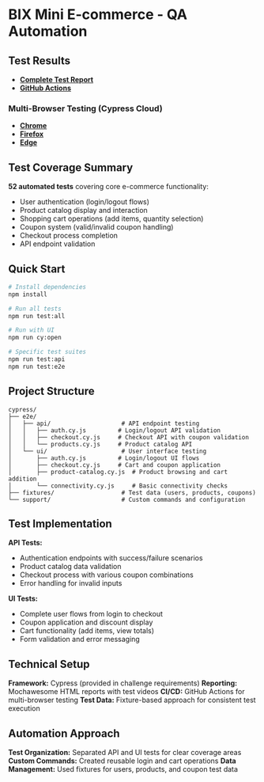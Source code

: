 # BIX Mini E-commerce - QA Automation

## Test Results

- **[Complete Test Report](https://tiagocupertino.github.io/desafio-bix-qa/final-test-report.html)**
- **[GitHub Actions](https://github.com/tiagocupertino/desafio-bix-qa/actions)**

### Multi-Browser Testing (Cypress Cloud)
- **[Chrome](https://cloud.cypress.io/projects/rxvowx/runs/16)**
- **[Firefox](https://cloud.cypress.io/projects/rxvowx/runs/15)**  
- **[Edge](https://cloud.cypress.io/projects/rxvowx/runs/17)**

## Test Coverage Summary

**52 automated tests** covering core e-commerce functionality:
- User authentication (login/logout flows)
- Product catalog display and interaction
- Shopping cart operations (add items, quantity selection)
- Coupon system (valid/invalid coupon handling)
- Checkout process completion
- API endpoint validation

## Quick Start

```bash
# Install dependencies
npm install

# Run all tests
npm run test:all

# Run with UI
npm run cy:open

# Specific test suites
npm run test:api
npm run test:e2e
```

## Project Structure

```
cypress/
├── e2e/
│   ├── api/                    # API endpoint testing
│   │   ├── auth.cy.js         # Login/logout API validation
│   │   ├── checkout.cy.js     # Checkout API with coupon validation
│   │   └── products.cy.js     # Product catalog API
│   └── ui/                     # User interface testing
│       ├── auth.cy.js         # Login/logout UI flows
│       ├── checkout.cy.js     # Cart and coupon application
│       ├── product-catalog.cy.js  # Product browsing and cart addition
│       └── connectivity.cy.js     # Basic connectivity checks
├── fixtures/                   # Test data (users, products, coupons)
└── support/                    # Custom commands and configuration
```

## Test Implementation

**API Tests:**
- Authentication endpoints with success/failure scenarios
- Product catalog data validation
- Checkout process with various coupon combinations
- Error handling for invalid inputs

**UI Tests:**
- Complete user flows from login to checkout
- Coupon application and discount display
- Cart functionality (add items, view totals)
- Form validation and error messaging

## Technical Setup

**Framework:** Cypress (provided in challenge requirements)
**Reporting:** Mochawesome HTML reports with test videos
**CI/CD:** GitHub Actions for multi-browser testing
**Test Data:** Fixture-based approach for consistent test execution

## Automation Approach

**Test Organization:** Separated API and UI tests for clear coverage areas
**Custom Commands:** Created reusable login and cart operations
**Data Management:** Used fixtures for users, products, and coupon test data